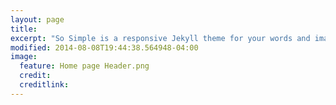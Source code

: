 ```yaml
---
layout: page
title: 
excerpt: "So Simple is a responsive Jekyll theme for your words and images."
modified: 2014-08-08T19:44:38.564948-04:00
image:
  feature: Home page Header.png
  credit:
  creditlink: 
---
```



[^1]: Example: *domain.com/category-name/post-title*